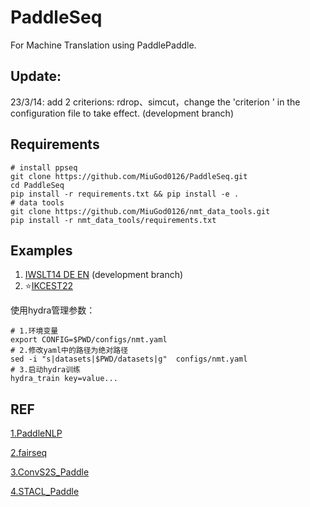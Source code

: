 # PaddleSeq

For Machine Translation using PaddlePaddle.

## Update:

23/3/14:  add 2 criterions:  rdrop、simcut，change the 'criterion ' in the configuration file to take effect. (development branch)



## Requirements

```shell
# install ppseq
git clone https://github.com/MiuGod0126/PaddleSeq.git
cd PaddleSeq
pip install -r requirements.txt && pip install -e .
# data tools
git clone https://github.com/MiuGod0126/nmt_data_tools.git
pip install -r nmt_data_tools/requirements.txt
```



## Examples

1. [IWSLT14 DE EN](./examples/iwslt14)  (development branch)
2. ⭐[IKCEST22](examples/ikcest22/README.md)



使用hydra管理参数：

```shell
# 1.环境变量
export CONFIG=$PWD/configs/nmt.yaml
# 2.修改yaml中的路径为绝对路径
sed -i "s|datasets|$PWD/datasets|g"  configs/nmt.yaml
# 3.启动hydra训练
hydra_train key=value...
```



## REF

[1.PaddleNLP](https://github.com/PaddlePaddle/PaddleNLP/tree/develop/examples/machine_translation)

[2.fairseq](https://github.com/pytorch/fairseq)

[3.ConvS2S_Paddle](https://github.com/MiuGod0126/ConvS2S_Paddle)

[4.STACL_Paddle](https://github.com/MiuGod0126/STACL_Paddle)

